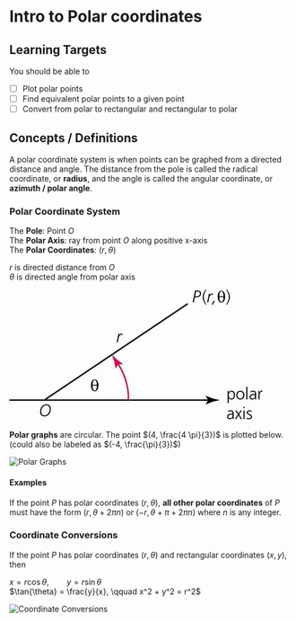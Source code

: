 # Intro to Polar coordinates

## Learning Targets

You should be able to
- [ ] Plot polar points
- [ ] Find equivalent polar points to a given point
- [ ] Convert from polar to rectangular and rectangular to polar

## Concepts / Definitions

A polar coordinate system is when points can be graphed from a directed distance and angle. The distance from the pole is called the radical coordinate, or **radius**, and the angle is called the angular coordinate, or **azimuth / polar angle**.

### Polar Coordinate System

The **Pole**: Point $O$\
The **Polar Axis**: ray from point $O$ along positive x-axis\
The **Polar Coordinates**: $(r, \theta)$

$r$ is directed distance from $O$\
$\theta$ is directed angle from polar axis

![Polar Coordinate System](assets/intro_to_polar_coordinates_1.jpg)

**Polar graphs** are circular. The point $(4, \frac{4 \pi}{3})$ is plotted below. (could also be labeled as $(-4, \frac{\pi}{3})$)

![Polar Graphs](assets/intro_to_polar_coordinates_2.jpg)

#### Examples

If the point $P$ has polar coordinates $(r, \theta)$, **all other polar coordinates** of $P$ must have the form $(r, \theta + 2 \pi n)$ or $(-r, \theta + \pi + 2 \pi n)$ where $n$ is any integer.

### Coordinate Conversions

If the point $P$ has polar coordinates $(r, \theta)$ and rectangular coordinates $(x, y)$, then

$x = r\cos{\theta}, \qquad y = r \sin{\theta}$\
$\tan{\theta} = \frac{y}{x}, \qquad x^2 + y^2 = r^2$

![Coordinate Conversions](assets/intro_to_polar_coordinates_3.jpg)
